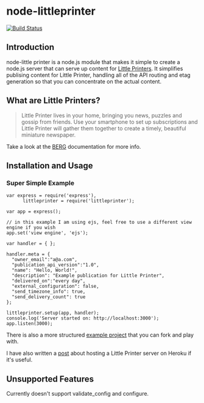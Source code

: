 # node-littleprinter
[![Build Status](https://secure.travis-ci.org/roylines/node-littleprinter.png)](http://travis-ci.org/roylines/node-littleprinter)

## Introduction
node-little printer is a node.js module that makes it simple to create a
node.js server that can serve up content for [Little Printers](http://bergcloud.com/littleprinter/).
It simplifies publising content for Little Printer, handling all of the API
routing and etag generation so that you can concentrate on the actual content.

## What are Little Printers?
> Little Printer lives in your home, bringing you news, puzzles and gossip from friends. Use your smartphone to set up subscriptions and Little Printer will gather them together to create a timely, beautiful miniature newspaper.

Take a look at the [BERG](http://bergcloud.com/littleprinter/) documentation for more info.

## Installation and Usage
### Super Simple Example
```
var express = require('express'),
      littleprinter = require('littleprinter');

var app = express();

// in this example I am using ejs, feel free to use a different view engine if you wish
app.set('view engine', 'ejs');

var handler = { };

handler.meta = {
  "owner_email":"a@a.com",
  "publication_api_version":"1.0",
  "name": "Hello, World!",
  "description": "Example publication for Little Printer",
  "delivered_on":"every day",
  "external_configuration": false,
  "send_timezone_info": true,
  "send_delivery_count": true
};

littleprinter.setup(app, handler);
console.log('Server started on: http://localhost:3000');
app.listen(3000);
```

There is also a more structured [example project](https://github.com/roylines/node-littleprinter-example) that you can fork and play with.

I have also written a [post](http://roylines.co.uk/2012/10/07/publishing-for-little-printer-using-node-and-heroku.html) about hosting a Little Printer server on Heroku if it's useful.

## Unsupported Features
Currently doesn't support validate_config and configure.
